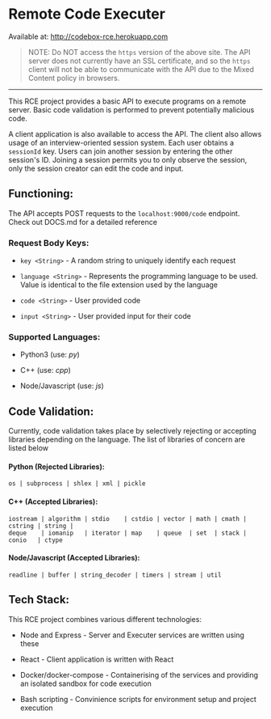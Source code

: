 # Remote Code Executer

Available at: http://codebox-rce.herokuapp.com

> NOTE: Do NOT access the `https` version of the above site. The API server does not currently have an SSL certificate, and so the `https` client will not be able to communicate with the API due to the Mixed Content policy in browsers.

***

This RCE project provides a basic API to execute programs on a remote server. Basic code validation is performed to prevent potentially malicious code.

A client application is also available to access the API. The client also allows usage of an interview-oriented session system. Each user obtains a `sessionId` key. Users can join another session by entering the other session's ID. Joining a session permits you to only observe the session, only the session creator can edit the code and input.

## Functioning:

The API accepts POST requests to the `localhost:9000/code` endpoint. Check out DOCS.md for a detailed reference

### Request Body Keys:

- `key <String>` - A random string to uniquely identify each request

- `language <String>` - Represents the programming language to be used. Value is identical to the file extension used by the language

- `code <String>` - User provided code

- `input <String>` - User provided input for their code

### Supported Languages:

- Python3 (use: _py_)

- C++ (use: _cpp_)

- Node/Javascript (use: _js_)

## Code Validation:

Currently, code validation takes place by selectively rejecting or accepting libraries depending on the language. The list of libraries of concern are listed below

#### Python (Rejected Libraries):
```
os | subprocess | shlex | xml | pickle
```
#### C++ (Accepted Libraries):
```
iostream | algorithm | stdio    | cstdio | vector | math | cmath | cstring | string |
deque    | iomanip   | iterator | map    | queue  | set  | stack | conio   | ctype
```
#### Node/Javascript (Accepted Libraries):
```
readline | buffer | string_decoder | timers | stream | util
```
## Tech Stack:

This RCE project combines various different technologies:

- Node and Express - Server and Executer services are written using these

- React - Client application is written with React

- Docker/docker-compose - Containerising of the services and providing an isolated sandbox for code execution

- Bash scripting - Convinience scripts for environment setup and project execution